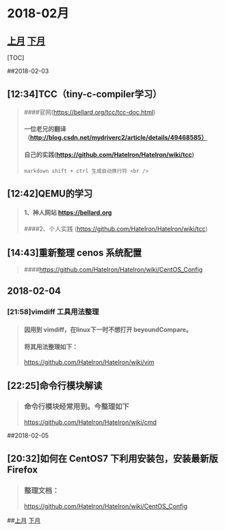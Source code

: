 # 2018-02月

## [上月](../2018/2018-01.html)                                                        [下月](./2018-03.html)   <span id="jump"></span>

[TOC]

##2018-02-03

## [12:34]TCC（tiny-c-compiler学习）

> ####官网(https://bellard.org/tcc/tcc-doc.html)
>
> #### 一位老兄的翻译（http://blog.csdn.net/mydriverc2/article/details/49468585）
>
> #### 自己的实践(https://github.com/HateIron/HateIron/wiki/tcc)
>
> ```shell
> markdown shift + ctrl 生成自动换行符 <br />
> ```



## [12:42]QEMU的学习

> #### 1、神人网站 https://bellard.org
>
> ####2、个人实践 (https://github.com/HateIron/HateIron/wiki/tcc)



## [14:43]重新整理 cenos 系统配置

> ####https://github.com/HateIron/HateIron/wiki/CentOS_Config



## 2018-02-04

### [21:58]vimdiff 工具用法整理

> #### 因用到 vimdiff，在linux下一时不想打开 beyoundCompare。
>
> #### 将其用法整理如下：
>
> https://github.com/HateIron/HateIron/wiki/vim

## [22:25]命令行模块解读

> ### 命令行模块经常用到。今整理如下
>
> https://github.com/HateIron/HateIron/wiki/cmd



##2018-02-05

## [20:32]如何在 CentOS7 下利用安装包，安装最新版 Firefox

> ### 整理文档：
>
> https://github.com/HateIron/HateIron/wiki/CentOS_Config



##[上月](../2018/2018-01.html)                                                        [下月](./2018-03.html)  
